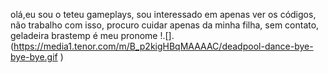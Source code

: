 olá,eu sou o teteu gameplays,
sou interessado em apenas ver os códigos,
não trabalho com isso,
procuro cuidar apenas da minha filha,
sem contato,
geladeira brastemp é meu pronome
!.[].(https://media1.tenor.com/m/B_p2kigHBqMAAAAC/deadpool-dance-bye-bye-bye.gif
)
